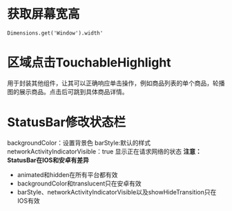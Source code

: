 # 获取屏幕宽高
`Dimensions.get('Window').width'`

# 区域点击TouchableHighlight
用于封装其他组件，让其可以正确响应单击操作，例如商品列表的单个商品，轮播图的展示商品。点击后可跳到具体商品详情。

# StatusBar修改状态栏
backgroundColor：设置背景色
barStyle:默认的样式
networkActivityIndicatorVisible：true 显示正在请求网络的状态
**注意：StatusBar在IOS和安卓有差异**

- animated和hidden在所有平台都有效
- backgroundColor和translucent只在安卓有效
- barStyle、networkActivityIndicatorVisible以及showHideTransition只在IOS有效